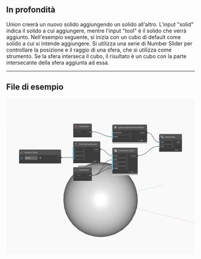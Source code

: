 ## In profondità
Union creerà un nuovo solido aggiungendo un solido all'altro. L'input "solid" indica il solido a cui aggiungere, mentre l'input "tool" è il solido che verrà aggiunto. Nell'esempio seguente, si inizia con un cubo di default come solido a cui si intende aggiungere. Si utilizza una serie di Number Slider per controllare la posizione e il raggio di una sfera, che si utilizza come strumento. Se la sfera interseca il cubo, il risultato è un cubo con la parte intersecante della sfera aggiunta ad essa.
___
## File di esempio

![Union](./Autodesk.DesignScript.Geometry.Solid.Union_img.jpg)

